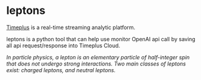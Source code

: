 # leptons

[Timeplus](https://www.timeplus.com/) is a real-time streaming analytic platform.

leptons is a python tool that can help use monitor OpenAI api call by saving all api request/response into Timeplus Cloud.

*In particle physics, a lepton is an elementary particle of half-integer spin that does not undergo strong interactions. Two main classes of leptons exist: charged leptons, and neutral leptons.*

